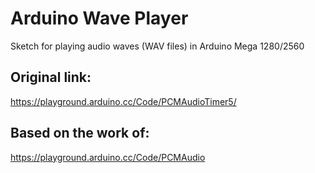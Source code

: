 # Arduino Wave Player

Sketch for playing audio waves (WAV files) in Arduino Mega 1280/2560

## Original link:

https://playground.arduino.cc/Code/PCMAudioTimer5/

## Based on the work of:

https://playground.arduino.cc/Code/PCMAudio
